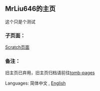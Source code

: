 ## MrLiu646的主页
  
这个只是个测试  

### 子页面：
[Scratch页面](sc/)  

### 备注：
旧主页已弃用，旧主页归档请前往[tomb-pages](tomb-pages/)  
  
  
  
Languages: 简体中文 , [English](en/index.md)
